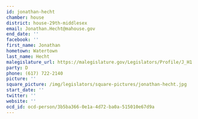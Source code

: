 ```yaml
---
id: jonathan-hecht
chamber: house
district: house-29th-middlesex
email: Jonathan.Hecht@mahouse.gov
end_date: ''
facebook: ''
first_name: Jonathan
hometown: Watertown
last_name: Hecht
malegislature_url: https://malegislature.gov/Legislators/Profile/J_H1
party: D
phone: (617) 722-2140
picture: ''
square_picture: /img/legislators/square-pictures/jonathan-hecht.jpg
start_date: ''
twitter: ''
website: ''
ocd_id: ocd-person/3b5ba366-0e1a-4d72-ba0a-515010e67d9a
---
```

